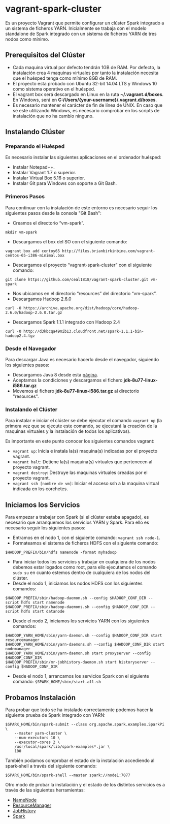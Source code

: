 
# vagrant-spark-cluster #
Es un proyecto Vagrant que permite configurar un clúster Spark integrado a un sistema de ficheros YARN. Inicialmente se trabaja con el modelo standalone de Spark integrado con un sistema de ficheros YARN de tres nodos como mínimo.

## Prerequisitos del Clúster ##
* Cada maquina virtual por defecto tendrán 1GB de RAM. Por defecto, la instalación crea 4 maquinas virtuales por tanto la instalación necesita que el huésped tenga como mínimo 8GB de RAM.
* El proyecto esta probado con Ubuntu 32-bit 14.04 LTS y Windows 10 como sistema operativo en el huésped.
* El vagrant box será descargado en Linux en la ruta __~/.vagrant.d/boxes__. En Windows, será en __C:/Users/{your-username}/.vagrant.d/boxes__.
* Es necesario mantener el carácter de fin de línea de UNIX. En caso que se este utilizando Windows, es necesario comprobar en los scripts de instalación que no ha cambio ninguno.

## Instalando Clúster ##

### Preparando el Huésped ###
Es necesario instalar las siguientes aplicaciones en el ordenador huésped:

* Instalar Notepad++.
* Instalar Vagrant 1.7 o superior.
* Instalar Virtual Box 5.16 o superior.
* Instalar Git para Windows con soporte a Git Bash.

### Primeros Pasos ###
Para continuar con la instalación de este entorno es necesario seguir los siguientes pasos desde la consola "Git Bash":

* Creamos el directorio “vm-spark”.
```
mkdir vm-spark
```
* Descargamos el box del SO con el siguiente comando:
```
vagrant box add centos65 http://files.brianbirkinbine.com/vagrant-centos-65-i386-minimal.box
```
* Descargamos el proyecto “vagrant-spark-cluster” con el siguiente comando:
```
git clone https://github.com/ceal1818/vagrant-spark-cluster.git vm-spark
```
* Nos ubicamos en el directorio “resources” del directorio “vm-spark”.
* Descargamos Hadoop 2.6.0
```
curl -O https://archive.apache.org/dist/hadoop/core/hadoop-2.6.0/hadoop-2.6.0.tar.gz
```
* Descargamos Spark 1.1.1 integrado con Hadoop 2.4
```
curl -O http://d3kbcqa49mib13.cloudfront.net/spark-1.1.1-bin-hadoop2.4.tgz
```

### Desde el Navegador ###

Para descargar Java es necesario hacerlo desde el navegador, siguiendo los siguientes pasos:
* Descargamos Java 8 desde esta [página](http://www.oracle.com/technetwork/java/javase/downloads/jdk8-downloads-2133151.html).
* Aceptamos la condiciones y descargamos el fichero __jdk-8u77-linux-i586.tar.gz__
* Movemos el fichero __jdk-8u77-linux-i586.tar.gz__ al directorio "resources".

### Instalando el Clúster ###
Para instalar e iniciar el clúster se debe ejecutar el comando `vagrant up` (la primera vez que se ejecute este comando, se ejecutará la creación de la maquinas virtuales y la instalación de todos los aplicativos).

Es importante en este punto conocer los siguientes comandos vagrant:

* `vagrant up`: Inicia e instala la(s) maquina(s) indicadas por el proyecto vagrant.
* `vagrant halt`: Detiene la(s) maquina(s) virtuales que pertenecen al proyecto vagrant. 
* `vagrant destroy`: Destruye las maquinas virtuales creadas por el proyecto vagrant.
* `vagrant ssh [nombre de vm]`: Iniciar el acceso ssh a la maquina virtual indicada en los corchetes.

## Iniciamos los Servicios ##

Para empezar a trabajar con Spark (si el clúster estaba apagado), es necesario que arranquemos los servicios YARN y Spark. Para ello es necesario seguir los siguientes pasos:
* Entramos en el nodo 1, con el siguiente comando: `vagrant ssh node-1`.
* Formateamos el sistema de ficheros HDFS con el siguiente comando:
```
$HADOOP_PREFIX/bin/hdfs namenode -format myhadoop
```
* Para iniciar todos los servicios y trabajar en cualquiera de los nodos debemos estar logados como root, para ello ejecutamos el comando `sudo su` en cuanto estemos dentro de cualquiera de los nodos del clúster.
* Desde el nodo 1, iniciamos los nodos HDFS con los siguientes comandos:
```
$HADOOP_PREFIX/sbin/hadoop-daemon.sh --config $HADOOP_CONF_DIR --script hdfs start namenode
$HADOOP_PREFIX/sbin/hadoop-daemons.sh --config $HADOOP_CONF_DIR --script hdfs start datanode
```
* Desde el nodo 2, iniciamos los servicios YARN con los siguientes comandos:
```
$HADOOP_YARN_HOME/sbin/yarn-daemon.sh --config $HADOOP_CONF_DIR start resourcemanager
$HADOOP_YARN_HOME/sbin/yarn-daemons.sh --config $HADOOP_CONF_DIR start nodemanager
$HADOOP_YARN_HOME/sbin/yarn-daemon.sh start proxyserver --config $HADOOP_CONF_DIR
$HADOOP_PREFIX/sbin/mr-jobhistory-daemon.sh start historyserver --config $HADOOP_CONF_DIR
```
* Desde el nodo 1, arrancamos los servicios Spark con el siguiente comando: `$SPARK_HOME/sbin/start-all.sh`

## Probamos Instalación ##
Para probar que todo se ha instalado correctamente podemos hacer la siguiente prueba de Spark integrado con YARN:

```
$SPARK_HOME/bin/spark-submit --class org.apache.spark.examples.SparkPi \
    --master yarn-cluster \
    --num-executors 10 \
    --executor-cores 2 \
    /usr/local/spark/lib/spark-examples*.jar \
    100
```

También podamos comprobar el estado de la instalación accediendo al spark-shell a través del siguiente comando:

`$SPARK_HOME/bin/spark-shell --master spark://node1:7077`

Otro modo de probar la instalación y el estado de los distintos servicios es a través de las siguientes herramientas:

* [NameNode](http://10.211.55.101:50070/dfshealth.html)
* [ResourceManager](http://10.211.55.102:8088/cluster)
* [JobHistory](http://10.211.55.102:19888/jobhistory)
* [Spark](http://10.211.55.101:8080/)

